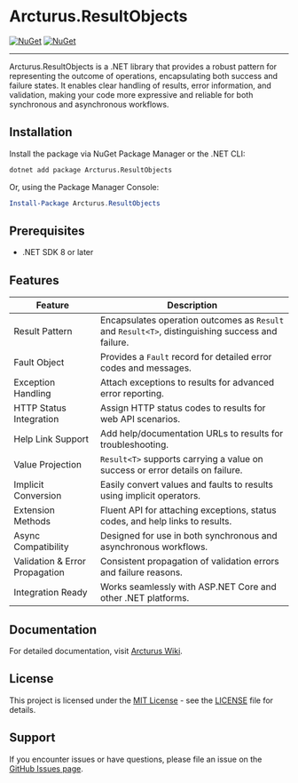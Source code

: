 # Arcturus.ResultObjects

[![NuGet](https://img.shields.io/nuget/dt/Arcturus.ResultObjects.svg)](https://www.nuget.org/packages/Arcturus.ResultObjects) 
[![NuGet](https://img.shields.io/nuget/vpre/Arcturus.ResultObjects.svg)](https://www.nuget.org/packages/Arcturus.ResultObjects)

---

Arcturus.ResultObjects is a .NET library that provides a robust pattern for representing the outcome of operations, encapsulating both success and failure states. It enables clear handling of results, error information, and validation, making your code more expressive and reliable for both synchronous and asynchronous workflows.

## Installation

Install the package via NuGet Package Manager or the .NET CLI:

```bash
dotnet add package Arcturus.ResultObjects
```

Or, using the Package Manager Console:

```powershell
Install-Package Arcturus.ResultObjects
```

## Prerequisites

- .NET SDK 8 or later

## Features

| Feature                        | Description                                                                                          |
|--------------------------------|------------------------------------------------------------------------------------------------------|
| Result Pattern                 | Encapsulates operation outcomes as `Result` and `Result<T>`, distinguishing success and failure.     |
| Fault Object                   | Provides a `Fault` record for detailed error codes and messages.                                     |
| Exception Handling             | Attach exceptions to results for advanced error reporting.                                           |
| HTTP Status Integration        | Assign HTTP status codes to results for web API scenarios.                                           |
| Help Link Support              | Add help/documentation URLs to results for troubleshooting.                                          |
| Value Projection               | `Result<T>` supports carrying a value on success or error details on failure.                        |
| Implicit Conversion            | Easily convert values and faults to results using implicit operators.                                |
| Extension Methods              | Fluent API for attaching exceptions, status codes, and help links to results.                        |
| Async Compatibility            | Designed for use in both synchronous and asynchronous workflows.                                     |
| Validation & Error Propagation | Consistent propagation of validation errors and failure reasons.                                     |
| Integration Ready              | Works seamlessly with ASP.NET Core and other .NET platforms.                                         |

## Documentation

For detailed documentation, visit [Arcturus Wiki](https://github.com/cloudfy/Arcturus/wiki).

## License

This project is licensed under the [MIT License](LICENSE) - see the [LICENSE](LICENSE) file for details.

## Support

If you encounter issues or have questions, please file an issue on the [GitHub Issues page](https://github.com/cloudfy/Arcturus/issues).

